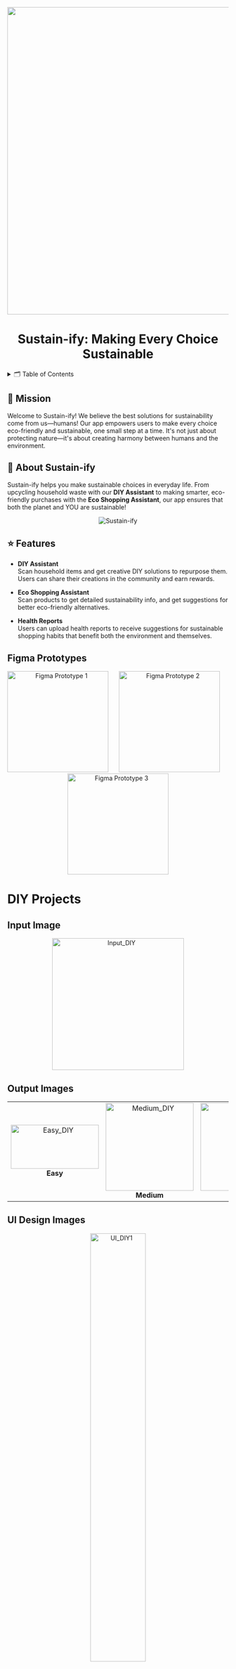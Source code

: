 <p align="center">
  <img src="https://github.com/MonospaceSurya/SUSTAIN-IFY_SFT/blob/main/images/Frame%202.png" width="800" height="700">
</p>

<div align="center">
  <h1 align="center">Sustain-ify: Making Every Choice Sustainable</h1>
</div>

<!-- TABLE OF CONTENTS -->
<details>
  <summary>🗂️ Table of Contents</summary>
  <ol>
    <li><a href="#mission">🎯 Mission</a></li>
    <li>
      <a href="#about-sustain-ify">🐚 About Sustain-ify</a>
      <ul>
        <li><a href="#features">⭐️ Features</a></li>
        <li><a href="#vision">🔮 Vision</a></li>
      </ul>
    </li>
    <li>
      <a href="#workflow">🌈 Workflow Diagram</a>
    </li>
    <li>
      <a href="#get-started">🚀 Setup Instructions</a>
    </li>
    <li>
      <a href="#-tech-stack">🛠️ Tech Stack</a>
    </li>
    <li>
      <a href="#about-us">🤖 About Us</a>
      <ul>
        <li><a href="#team">👥 Team</a></li>
      </ul>
    </li>
  </ol>
</details>

<a name="mission"></a>

## 🎯 Mission

Welcome to Sustain-ify! We believe the best solutions for sustainability come from us—humans! Our app empowers users to make every choice eco-friendly and sustainable, one small step at a time. It's not just about protecting nature—it's about creating harmony between humans and the environment.

<a name="about-sustain-ify"></a>

## 🐚 About Sustain-ify

Sustain-ify helps you make sustainable choices in everyday life. From upcycling household waste with our **DIY Assistant** to making smarter, eco-friendly purchases with the **Eco Shopping Assistant**, our app ensures that both the planet and YOU are sustainable!

<p align="center">
  <img src="https://i.giphy.com/media/v1.Y2lkPTc5MGI3NjExODM0c21qMW5qOTFtM250cGo0eTFtNHB0ZDlzeGR2ZzFpY2Rkdm5qaCZlcD12MV9pbnRlcm5hbF9naWZfYnlfaWQmY3Q9Zw/2Z8gvu6xRbqCHA0bYh/giphy.gif" alt="Sustain-ify">
</p> 

<a name="features"></a>

## ⭐️ Features

- **DIY Assistant**  
  Scan household items and get creative DIY solutions to repurpose them. Users can share their creations in the community and earn rewards.
  
- **Eco Shopping Assistant**  
  Scan products to get detailed sustainability info, and get suggestions for better eco-friendly alternatives.
  
- **Health Reports**  
  Users can upload health reports to receive suggestions for sustainable shopping habits that benefit both the environment and themselves.

<!--### Figma Prototypes

<p align="center">
  <img src="https://github.com/SrikarVamsi/Sustain-ify/blob/main/login.png" alt="Figma Prototype 1" width="250">
  <img src="https://github.com/SrikarVamsi/Sustain-ify/blob/main/signup.png" alt="Figma Prototype 2" width="250">
  <img src="https://github.com/SrikarVamsi/Sustain-ify/blob/main/profile.png" alt="Figma Prototype 3" width="250">
</p>-->

## Figma Prototypes

<p align="center">
  <img src="https://github.com/SrikarVamsi/Sustain-ify/blob/main/login.png" alt="Figma Prototype 1" width="230" style="margin-right: 20px;">
  <img src="https://github.com/SrikarVamsi/Sustain-ify/blob/main/signup.png" alt="Figma Prototype 2" width="230" style="margin-right: 20px;">
  <img src="https://github.com/SrikarVamsi/Sustain-ify/blob/main/profile.png" alt="Figma Prototype 3" width="230">
</p>

<!--##  DIY!

User Can choose what kind of output he/she wants based in which GenAi will give a fun DIY project which the user can follow the instructions and make!
 
 
 <img src="https://github.com/SrikarVamsi/Sustain-ify/blob/main/input.jpeg" alt="Input_DIY">

 <img src="https://github.com/SrikarVamsi/Sustain-ify/blob/main/easy.jpeg" alt="easy">
<img src="https://github.com/SrikarVamsi/Sustain-ify/blob/main/medium.jpeg" alt="medium">
<img src="https://github.com/SrikarVamsi/Sustain-ify/blob/main/hard.jpeg" alt="hard">

 <img src="https://github.com/SrikarVamsi/Sustain-ify/blob/main/UI_DIY1.jpeg" alt="easy">
 <img src="https://github.com/SrikarVamsi/Sustain-ify/blob/main/UI_DIY2.jpeg" alt="easy">-->

# DIY Projects

## Input Image
<p align="center">
  <img src="https://github.com/SrikarVamsi/Sustain-ify/blob/main/input.jpeg" alt="Input_DIY" width="300px">
</p>

## Output Images

<table align="center">
  <tr>
    <td align="center">
      <img src="https://github.com/SrikarVamsi/Sustain-ify/blob/main/easy.jpeg" alt="Easy_DIY" height="100px" width="200px"><br>
      <b>Easy</b>
    </td>
    <td align="center">
      <img src="https://github.com/SrikarVamsi/Sustain-ify/blob/main/medium.jpeg" alt="Medium_DIY" width="200px"><br>
      <b>Medium</b>
    </td>
    <td align="center">
      <img src="https://github.com/SrikarVamsi/Sustain-ify/blob/main/hard.jpeg" alt="Hard_DIY" width="200px"><br>
      <b>Hard</b>
    </td>
  </tr>
</table>

## UI Design Images

<p align="center">
  <img src="https://github.com/SrikarVamsi/Sustain-ify/blob/main/UI_DIY1.jpeg" alt="UI_DIY1" width="50%">
  <br>
  <img src="https://github.com/SrikarVamsi/Sustain-ify/blob/main/UI_DIY2.jpeg" alt="UI_DIY2" width="50%">
</p>



## 🔮 Vision: Sustainability for All

Sustain-ify aims to cultivate a community that values sustainability not just for the environment but for themselves. Through simple yet impactful actions, we believe we can bring about meaningful change.

<a name="workflow"></a>

## 🌈 Workflow Diagram

<p align="center">
  <img src="https://github.com/SrikarVamsi/Sustain-ify/blob/main/sustain-ify-User-flow.png" alt="workflow">
</p>

<a name="get-started"></a>

## 🚀 Setup Instructions

1. **Build and Setup**  
   Clone the repository and install dependencies:
   ```bash
   git clone https://github.com/YourUsername/Sustain-ify.git
   cd Sustain-ify
   flutter pub get
2. **Running FastAPI**
   Install Dependencies:
   ```bash
   pip install -r requirements.txt

<img src="https://github.com/SrikarVamsi/Sustain-ify/blob/main/fastapi.jpeg" alt="Fast_API">
<img src="https://github.com/SrikarVamsi/Sustain-ify/blob/main/fastapi_chu.jpeg" alt="Fast_API">

<a name="tech-stack"></a>

## 🛠️ Tech Stack

### Languages and Frameworks

<p align="center">
  <img src="https://img.shields.io/badge/LangChain-ff8c00?style=for-the-badge&logo=langchain&logoColor=white" alt="LangChain"/>
  <img src="https://img.shields.io/badge/Gemini-4285F4?style=for-the-badge&logo=googlegemini&logoColor=white" alt="Gemini"/>
  <img src="https://img.shields.io/badge/Serper_API-9c27b0?style=for-the-badge" alt="Serper API"/>
</p>
<p align="center">
  <img src="https://img.shields.io/badge/Flutter-02569B?style=for-the-badge&logo=flutter&logoColor=white" alt="Flutter"/>
  <img src="https://img.shields.io/badge/Fast_API-009688?style=for-the-badge&logo=fastapi&logoColor=white" alt="FastAPI"/>
  <img src="https://img.shields.io/badge/Firebase-FFCA28?style=for-the-badge&logo=firebase&logoColor=black" alt="Firebase"/>
</p>

<!-- Adding Firebase database images here 
<p align="center">
  <img src="https://github.com/SrikarVamsi/Sustain-ify/blob/main/db1_realtime.jpeg" alt="Firebase Realtime Database">
</p>
<p align="center">
  <img src="https://github.com/SrikarVamsi/Sustain-ify/blob/main/db_mediaBased.jpeg" alt="Firebase Media Database">
</p>
-->
<p align="center">
  <img src="https://img.shields.io/badge/Scrape_Graph-4caf50?style=for-the-badge" alt="Scrape Graph"/>
  <img src="https://img.shields.io/badge/MongoDB-blue?style=for-the-badge&logo=mongodb&logoColor=white" alt="MongoDB">
  <img src="https://img.shields.io/badge/Python-3776AB?style=for-the-badge&logo=python&logoColor=white" alt="Python"/>
</p>

<!--### Firebase!:
<p align="center">
  <img src="https://github.com/SrikarVamsi/Sustain-ify/blob/main/db1_realtime.jpeg" alt="Firebase Realtime Database">
</p>
<p align="center">
  <img src="https://github.com/SrikarVamsi/Sustain-ify/blob/main/db_mediaBased.jpeg" alt="Firebase Media Database">
</p>-->

<!--## 🔥 Firebase Integration

We use Firebase 🔥 to manage user data in real-time and provide cloud-based storage solutions. It ensures a smooth experience for users and secures their data efficiently.


<p align="center">
  
  <img src="https://github.com/SrikarVamsi/Sustain-ify/blob/main/db1_realtime.jpeg" alt="Firebase Realtime Database" width="500">
  <img src="https://github.com/SrikarVamsi/Sustain-ify/blob/main/db_mediaBased.jpeg" alt="Firebase Media Database" width="500">
  <br>
  <i>Firebase Realtime Database & Firebase Media-based Database</i>
</p>

## MongoDB
 <p align="center">
  <img src="https://github.com/SrikarVamsi/Sustain-ify/blob/main/MongoDB.jpeg">
  <br>
</p>-->

## 🔥 Firebase Integration

We use Firebase 🔥 to manage user data in real-time and provide cloud-based storage solutions. It ensures a smooth experience for users and secures their data efficiently.

<p align="center">
  <img src="https://github.com/SrikarVamsi/Sustain-ify/blob/main/db1_realtime.jpeg" alt="Firebase Realtime Database">
  <i>Firebase Realtime Database</i>
</p>


 <p align="center"> 
  <img src="https://github.com/SrikarVamsi/Sustain-ify/blob/main/db_mediaBased.jpeg" alt="Firebase Media-based Database">
  <i> Firebase Media-based Database</i>
  <br>
  
</p>

## 🎉 MongoDB Integration

MongoDB 🎉 powers our app with a scalable, flexible NoSQL database solution. It allows Sustain-ify to store user preferences and eco-friendly suggestions securely, with fast data retrieval and scalability as the community grows.

<p align="center">
  <img src="https://github.com/SrikarVamsi/Sustain-ify/blob/main/MongoDB.jpeg" alt="MongoDB">
  <br>
  <i>MongoDB NoSQL Database</i>
</p>



## 🤖 Join the Community

We believe in the power of community and collaboration. Join us in our mission to make sustainable living accessible to all! You can:

- Share your eco-friendly tips and DIY ideas.
- Participate in discussions on sustainability.
- Help shape the future of Sustain-ify!

Meet the amazing team Sustain-ify!:

**<p align="center">Surya</p>**
   <p align="center">
     <img src="https://github.com/S0L009/COMIC-IFY_OneAPI/blob/main/Streamlit/surya.jpg" alt="Surya's Picture" width="150">
   </p>
   <p align="center">
     <a href="https://www.linkedin.com/in/surya-santhosh-64a08b297/">
       <img src="https://img.shields.io/badge/LinkedIn-Connect-blue?style=flat-square&logo=linkedin" alt="LinkedIn">
     </a>
     <a href="https://www.instagram.com/ss.surya.ss/">
       <img src="https://img.shields.io/badge/Instagram-Follow-red?style=flat-square&logo=instagram" alt="Instagram">
     </a>
   </p>

**<p align="center">Amrit</p>**
   <p align="center">
     <img src="https://github.com/S0L009/COMIC-IFY_OneAPI/blob/main/Streamlit/amrith.jpg" alt="Amrit's Picture" width="150">
   </p>
   <p align="center">
     <a href="https://www.linkedin.com/in/macromrit/">
       <img src="https://img.shields.io/badge/LinkedIn-Connect-blue?style=flat-square&logo=linkedin" alt="LinkedIn">
     </a>
     <a href="https://www.instagram.com/amritsubramanian.c/">
       <img src="https://img.shields.io/badge/Instagram-Follow-red?style=flat-square&logo=instagram" alt="Instagram">
     </a>
   </p>

**<p align="center">Navneet</p>**
   <p align="center">
     <img src="https://github.com/S0L009/COMIC-IFY_OneAPI/blob/main/Streamlit/me.jpg" alt="Navneet's Picture" width="150">
   </p>
   <p align="center">
     <a href="https://www.linkedin.com/in/navneet-krishna-669000279/">
       <img src="https://img.shields.io/badge/LinkedIn-Connect-blue?style=flat-square&logo=linkedin" alt="LinkedIn">
     </a>
     <a href="https://www.instagram.com/krri__shh/">
       <img src="https://img.shields.io/badge/Instagram-Follow-red?style=flat-square&logo=instagram" alt="Instagram">
     </a>
   </p>

**<p align="center">Srikar</p>**
   <p align="center">
     <img src="https://github.com/S0L009/COMIC-IFY_OneAPI/blob/main/Streamlit/srikar.jpg" alt="Srikar's Picture" width="150">
   </p>
   <p align="center">
     <a href="https://www.linkedin.com/in/kottakki-srikar-vamsi/">
       <img src="https://img.shields.io/badge/LinkedIn-Connect-blue?style=flat-square&logo=linkedin" alt="LinkedIn">
     </a>
     <a href="https://www.instagram.com/srikarvamsi1230/">
       <img src="https://img.shields.io/badge/Instagram-Follow-red?style=flat-square&logo=instagram" alt="Instagram">
     </a>
   </p>

<div align="center">

<p align="right"><a href="#readme-top">↑ Back to Top ↑</a></p>

*<p align="left">Made with ❤️ for a sustainable future.</p>*
